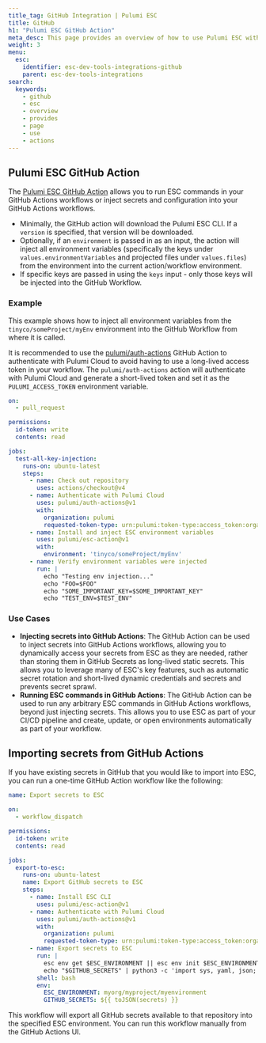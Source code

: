 ```yaml
---
title_tag: GitHub Integration | Pulumi ESC
title: GitHub
h1: "Pulumi ESC GitHub Action"
meta_desc: This page provides an overview of how to use Pulumi ESC with GitHub.
weight: 3
menu:
  esc:
    identifier: esc-dev-tools-integrations-github
    parent: esc-dev-tools-integrations
search:
  keywords:
    - github
    - esc
    - overview
    - provides
    - page
    - use
    - actions
---
```


## Pulumi ESC GitHub Action

The [Pulumi ESC GitHub Action](https://github.com/marketplace/actions/esc-action) allows you to run ESC commands in your GitHub Actions workflows or inject secrets and configuration into your GitHub Actions workflows.

- Minimally, the GitHub action will download the Pulumi ESC CLI. If a `version` is specified, that version will be downloaded.
- Optionally, if an `environment` is passed in as an input, the action will inject all environment variables (specifically the keys under `values.environmentVariables` and projected files under `values.files`) from the environment into the current action/workflow environment.
- If specific keys are passed in using the `keys` input - only those keys will be injected into the GitHub Workflow.

### Example

This example shows how to inject all environment variables from the `tinyco/someProject/myEnv` environment into the GitHub Workflow from where it is called.

It is recommended to use the [pulumi/auth-actions](https://github.com/marketplace/actions/pulumi-auth-action) GitHub Action to authenticate with Pulumi Cloud to avoid having to use a long-lived access token in your workflow. The `pulumi/auth-actions` action will authenticate with Pulumi Cloud and generate a short-lived token and set it as the `PULUMI_ACCESS_TOKEN` environment variable.

```yaml
on:
  - pull_request

permissions:
  id-token: write
  contents: read

jobs:
  test-all-key-injection:
    runs-on: ubuntu-latest
    steps:
      - name: Check out repository
        uses: actions/checkout@v4
      - name: Authenticate with Pulumi Cloud
        uses: pulumi/auth-actions@v1
        with:
          organization: pulumi
          requested-token-type: urn:pulumi:token-type:access_token:organization
      - name: Install and inject ESC environment variables
        uses: pulumi/esc-action@v1
        with:
          environment: 'tinyco/someProject/myEnv'
      - name: Verify environment variables were injected
        run: |
          echo "Testing env injection..."
          echo "FOO=$FOO"
          echo "SOME_IMPORTANT_KEY=$SOME_IMPORTANT_KEY"
          echo "TEST_ENV=$TEST_ENV"
```

### Use Cases

- **Injecting secrets into GitHub Actions**: The GitHub Action can be used to inject secrets into GitHub Actions workflows, allowing you to dynamically access your secrets from ESC as they are needed, rather than storing them in GitHub Secrets as long-lived static secrets. This allows you to leverage many of ESC's key features, such as automatic secret rotation and short-lived dynamic credentials and secrets and prevents secret sprawl.
- **Running ESC commands in GitHub Actions**: The GitHub Action can be used to run any arbitrary ESC commands in GitHub Actions workflows, beyond just injecting secrets. This allows you to use ESC as part of your CI/CD pipeline and create, update, or open environments automatically as part of your workflow.

## Importing secrets from GitHub Actions

If you have existing secrets in GitHub that you would like to import into ESC, you can run a one-time GitHub Action workflow like the following:

```yaml
name: Export secrets to ESC

on:
  - workflow_dispatch

permissions:
  id-token: write
  contents: read

jobs:
  export-to-esc:
    runs-on: ubuntu-latest
    name: Export GitHub secrets to ESC
    steps:
      - name: Install ESC CLI
        uses: pulumi/esc-action@v1
      - name: Authenticate with Pulumi Cloud
        uses: pulumi/auth-actions@v1
        with:
          organization: pulumi
          requested-token-type: urn:pulumi:token-type:access_token:organization
      - name: Export secrets to ESC
        run: |
          esc env get $ESC_ENVIRONMENT || esc env init $ESC_ENVIRONMENT
          echo "$GITHUB_SECRETS" | python3 -c 'import sys, yaml, json; j=json.loads(sys.stdin.read()); print(yaml.safe_dump({"values": {"environmentVariables": {name: {"fn::secret": value} for (name, value) in j.items() if name != "github_token"}}}))' | esc env edit $ESC_ENVIRONMENT -f -
        shell: bash
        env:
          ESC_ENVIRONMENT: myorg/myproject/myenvironment
          GITHUB_SECRETS: ${{ toJSON(secrets) }}
```

This workflow will export all GitHub secrets available to that repository into the specified ESC environment. You can run this workflow manually from the GitHub Actions UI.
